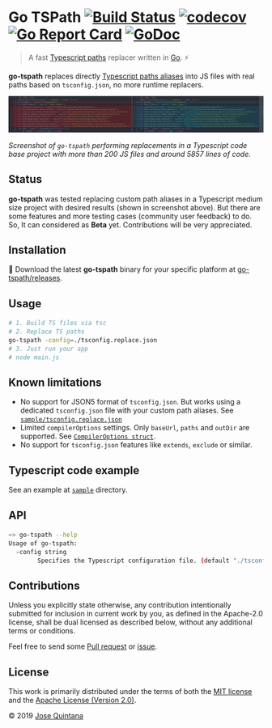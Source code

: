 # Go TSPath [![Build Status](https://travis-ci.org/joseluisq/go-tspath.svg?branch=master)](https://travis-ci.org/joseluisq/go-tspath) [![codecov](https://codecov.io/gh/joseluisq/go-tspath/branch/master/graph/badge.svg)](https://codecov.io/gh/joseluisq/go-tspath) [![Go Report Card](https://goreportcard.com/badge/github.com/joseluisq/go-tspath)](https://goreportcard.com/report/github.com/joseluisq/go-tspath) [![GoDoc](https://godoc.org/github.com/joseluisq/go-tspath?status.svg)](https://godoc.org/github.com/joseluisq/go-tspath)

> A fast [Typescript paths](https://www.typescriptlang.org/docs/handbook/module-resolution.html) replacer written in [Go](https://golang.org/). ⚡

**go-tspath** replaces directly [Typescript paths aliases](https://www.typescriptlang.org/docs/handbook/module-resolution.html) into JS files with real paths based on `tsconfig.json`, no more runtime replacers.

![go-tspath performing replacements in a production Typescript code base](./preview.png)

_Screenshot of `go-tspath` performing replacements in a Typescript code base project with more than 200 JS files and around 5857 lines of code._

## Status

**go-tspath** was tested replacing custom path aliases in a Typescript medium size project with desired results (shown in screenshot above).
But there are some features and more testing cases (community user feedback) to do.
So, It can considered as **Beta** yet. Contributions will be very appreciated.

## Installation

🚀 Download the latest **go-tspath** binary for your specific platform at [go-tspath/releases](https://github.com/joseluisq/go-tspath/releases).

## Usage

```sh
# 1. Build TS files via tsc
# 2. Replace TS paths
go-tspath -config=./tsconfig.replace.json
# 3. Just run your app
# node main.js
```

## Known limitations

- No support for JSON5 format of `tsconfig.json`. But works using a dedicated `tsconfig.json` file with your custom path aliases. See [`sample/tsconfig.replace.json`](https://github.com/joseluisq/go-tspath/blob/master/sample/tsconfig.replace.json)
- Limited `compilerOptions` settings. Only `baseUrl`, `paths` and `outDir` are supported. See [`CompilerOptions struct`](https://github.com/joseluisq/go-tspath/blob/master/pkg/tsconfig/tsconfig.go#L20).
- No support for `tsconfig.json` features like `extends`, `exclude` or similar.

## Typescript code example

See an example at [`sample`](https://github.com/joseluisq/go-tspath/tree/master/sample) directory.

## API

```sh
~> go-tspath --help
Usage of go-tspath:
  -config string
    	Specifies the Typescript configuration file. (default "./tsconfig.json")
```

## Contributions

Unless you explicitly state otherwise, any contribution intentionally submitted for inclusion in current work by you, as defined in the Apache-2.0 license, shall be dual licensed as described below, without any additional terms or conditions.

Feel free to send some [Pull request](https://github.com/joseluisq/go-tspath/pulls) or [issue](https://github.com/joseluisq/go-tspath/issues).

## License

This work is primarily distributed under the terms of both the [MIT license](LICENSE-MIT) and the [Apache License (Version 2.0)](LICENSE-APACHE).

© 2019 [Jose Quintana](https://git.io/joseluisq)

